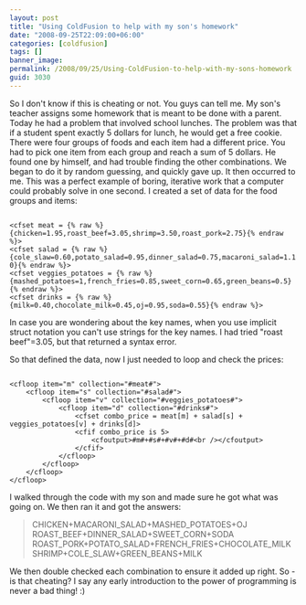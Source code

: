 ```yaml
---
layout: post
title: "Using ColdFusion to help with my son's homework"
date: "2008-09-25T22:09:00+06:00"
categories: [coldfusion]
tags: []
banner_image: 
permalink: /2008/09/25/Using-ColdFusion-to-help-with-my-sons-homework
guid: 3030
---
```


So I don't know if this is cheating or not. You guys can tell me. My son's teacher assigns some homework that is meant to be done with a parent. Today he had a problem that involved school lunches. The problem was that if a student spent exactly 5 dollars for lunch, he would get a free cookie. There were four groups of foods and each item had a different price. You had to pick one item from each group and reach a sum of 5 dollars. He found one by himself, and had trouble finding the other combinations. We began to do it by random guessing, and quickly gave up. It then occurred to me. This was a perfect example of boring, iterative work that a computer could probably solve in one second. I created a set of data for the food groups and items:

<code>
&lt;cfset meat = {% raw %}{chicken=1.95,roast_beef=3.05,shrimp=3.50,roast_pork=2.75}{% endraw %}&gt;
&lt;cfset salad = {% raw %}{cole_slaw=0.60,potato_salad=0.95,dinner_salad=0.75,macaroni_salad=1.10}{% endraw %}&gt;
&lt;cfset veggies_potatoes = {% raw %}{mashed_potatoes=1,french_fries=0.85,sweet_corn=0.65,green_beans=0.5}{% endraw %}&gt;
&lt;cfset drinks = {% raw %}{milk=0.40,chocolate_milk=0.45,oj=0.95,soda=0.55}{% endraw %}&gt;
</code>

In case you are wondering about the key names, when you use implicit struct notation you can't use strings for the key names. I had tried "roast beef"=3.05, but that returned a syntax error. 

So that defined the data, now I just needed to loop and check the prices:

<code>
&lt;cfloop item="m" collection="#meat#"&gt;
	&lt;cfloop item="s" collection="#salad#"&gt;
		&lt;cfloop item="v" collection="#veggies_potatoes#"&gt;
			&lt;cfloop item="d" collection="#drinks#"&gt;
				&lt;cfset combo_price = meat[m] + salad[s] + veggies_potatoes[v] + drinks[d]&gt;
				&lt;cfif combo_price is 5&gt;
					&lt;cfoutput&gt;#m#+#s#+#v#+#d#&lt;br /&gt;&lt;/cfoutput&gt;
				&lt;/cfif&gt;
			&lt;/cfloop&gt;
		&lt;/cfloop&gt;
	&lt;/cfloop&gt;
&lt;/cfloop&gt;
</code>

I walked through the code with my son and made sure he got what was going on. We then ran it and got the answers:

<blockquote>
<p>
CHICKEN+MACARONI_SALAD+MASHED_POTATOES+OJ
ROAST_BEEF+DINNER_SALAD+SWEET_CORN+SODA
ROAST_PORK+POTATO_SALAD+FRENCH_FRIES+CHOCOLATE_MILK
SHRIMP+COLE_SLAW+GREEN_BEANS+MILK
</p>
</blockquote>

We then double checked each combination to ensure it added up right. So - is that cheating? I say any early introduction to the power of programming is never a bad thing! :)